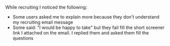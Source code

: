 While recruiting I noticed the following:

- Some users asked me to explain more because they don't understand my recruiting email message
- Some said: "I would be happy to take" but they fail fill the short screener link I attached on the email. I replied them and asked them fill the questions